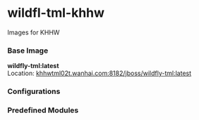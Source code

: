 # wildfl-tml-khhw #
 Images for KHHW 

### Base Image

**wildfly-tml:latest**  
Location: [khhwtml02t.wanhai.com:8182/jboss/wildfly-tml:latest](http://khhwtml02t.wanhai.com:8181/service/rest/repository/browse/tml-release/v2/jboss/wildfly-tml/tags/)

### Configurations
### Predefined Modules
